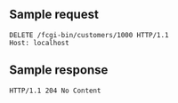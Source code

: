
Sample request
--------------

    DELETE /fcgi-bin/customers/1000 HTTP/1.1
    Host: localhost

Sample response
---------------

    HTTP/1.1 204 No Content
